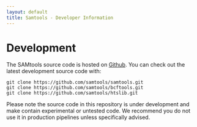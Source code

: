 ```yaml
---
layout: default
title: Samtools - Developer Information
---
```


# Development

The SAMtools source code is hosted on <a target="_blank" href="https://github.com/samtools">Github</a>. You can check out the latest development source code with:<br />

	git clone https://github.com/samtools/samtools.git
	git clone https://github.com/samtools/bcftools.git
	git clone https://github.com/samtools/htslib.git

Please note the source code in this repository is under development and make contain experimental or untested code. We recommend you do not use it in production pipelines unless specifically advised.

